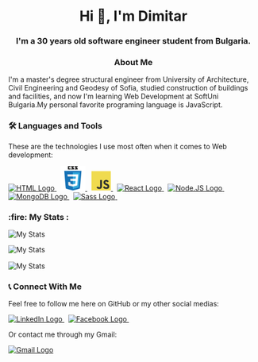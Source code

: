 <h1 align="center">Hi 👋, I'm Dimitar</h1>
<h3 align="center">I'm a 30 years old software engineer student from Bulgaria.</h3>

<h3 align="center">About Me</h3>
<p align="left"> I'm a master's degree structural engineer from University of Architecture, Civil Engineering and Geodesy of Sofia, studied construction of buildings and facilities, and now I'm learning Web Development at SoftUni Bulgaria.My personal favorite programing language is JavaScript.</p>

<h3 align="left">🛠️ Languages and Tools</h3>
<p align="left">These are the technologies I use most often when it comes to Web development:</p>
<p align="left">
  <a href="https://www.w3.org/html/" target="_blank" rel="noreferrer">
    <img src="https://seeklogo.com/images/H/html5-without-wordmark-color-logo-14D252D878-seeklogo.com.png" alt="HTML Logo" width="35" height="40" title="HTML"/> 
  </a>&nbsp;
  <a href="https://www.w3schools.com/css/" target="_blank" rel="noreferrer">
    <img src="https://raw.githubusercontent.com/devicons/devicon/master/icons/css3/css3-original-wordmark.svg" alt="CSS Logo" width="50" height="50" title="CSS"/> 
  </a>&nbsp;
  <a href="https://developer.mozilla.org/en-US/docs/Web/JavaScript" target="_blank" rel="noreferrer">
    <img src="https://raw.githubusercontent.com/devicons/devicon/master/icons/javascript/javascript-original.svg" alt="JavaScript Logo" width="40" height="40" title="JavaScript"/>
  </a>&nbsp;
  <a href="https://reactjs.org/" target="_blank" rel="noreferrer">
    <img src="https://upload.wikimedia.org/wikipedia/commons/a/a7/React-icon.svg" alt="React Logo" width="40" height="40" title="React JS"/>
  </a>&nbsp;
  <a href="https://nodejs.org/en/" target="_blank" rel="noreferrer">
    <img src="https://seeklogo.com/images/N/nodejs-logo-FBE122E377-seeklogo.com.png" alt="Node.JS Logo" width="40" height="40" title="Node.js"/>
  </a>&nbsp;
  <a href="https://www.mongodb.com/" target="_blank" rel="noreferrer">
    <img src="https://seeklogo.com/images/M/mongodb-logo-4A71340576-seeklogo.com.png" alt="MongoDB Logo" width="90" height="40" title="MongoDB"/>
  </a>&nbsp;
  <a href="https://sass-lang.com/" target="_blank" rel="noreferrer">
    <img src="https://seeklogo.com/images/S/sass-logo-E41E7734A8-seeklogo.com.png" alt="Sass Logo" width="50" height="40" title="Sass"/>
  </a>&nbsp;
</p>

<h3 align="left">:fire: My Stats :</h3>
<p align="left">
  <img src="https://github-readme-stats.vercel.app/api?username=DimitarMitev92&show_icons=true&theme=radical" alt="My Stats"/>
</p>
<p align="left">
  <img src="http://github-readme-streak-stats.herokuapp.com?user=DimitarMitev92&theme=radical" alt="My Stats"/> 
</p>
<p align="left">
  <img align="center" src="https://github-readme-stats.vercel.app/api?username=DimitarMitev92&show_icons=true&theme=radical" alt="My Stats"/>
</p>

<h3 align="left">📞 Connect With Me</h3>
<p align="left">Feel free to follow me here on GitHub or my other social medias:</p>
<p align="left">
  <a href = "https://www.linkedin.com/" target="_blank">
    <img src="https://seeklogo.com/images/L/linkedin-new-2020-logo-E14A5D55ED-seeklogo.com.png" alt="LinkedIn Logo" width="40" height="40" title="LinkedIn"/>
  </a>&nbsp;
  <a href = "https://www.facebook.com/dimitar.mitev.71" target="_blank">
    <img src="https://seeklogo.com/images/F/facebook-icon-logo-AEF3A8F447-seeklogo.com.png" alt="Facebook Logo" width="40" height="40" title="Facebook"/>
  </a>&nbsp;
  </p>
<p align="left">Or contact me through my Gmail:</p>
<p align="left">
  <a href="mailto:d.mitev920123@gmail.com">
    <img src="https://seeklogo.com/images/G/gmail-new-2020-logo-32DBE11BB4-seeklogo.com.png" alt="Gmail Logo" width="45" height="40" title="Gmail"/>
  </a>
</p>

